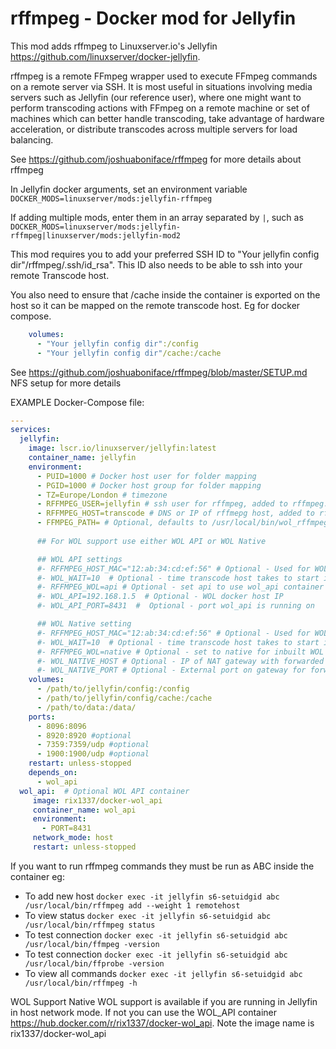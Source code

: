 # rffmpeg - Docker mod for Jellyfin

This mod adds rffmpeg to Linuxserver.io's Jellyfin https://github.com/linuxserver/docker-jellyfin. 

rffmpeg is a remote FFmpeg wrapper used to execute FFmpeg commands on a remote server via SSH. It is most useful in situations involving media servers such as Jellyfin (our reference user), where one might want to perform transcoding actions with FFmpeg on a remote machine or set of machines which can better handle transcoding, take advantage of hardware acceleration, or distribute transcodes across multiple servers for load balancing.

See https://github.com/joshuaboniface/rffmpeg for more details about rffmpeg

In Jellyfin docker arguments, set an environment variable `DOCKER_MODS=linuxserver/mods:jellyfin-rffmpeg`

If adding multiple mods, enter them in an array separated by `|`, such as `DOCKER_MODS=linuxserver/mods:jellyfin-rffmpeg|linuxserver/mods:jellyfin-mod2`

This mod requires you to add your preferred SSH ID to "Your jellyfin config dir"/rffmpeg/.ssh/id_rsa". This ID also needs to be able to ssh into your remote Transcode host.

You also need to ensure that /cache inside the container is exported on the host so it can be mapped on the remote transcode host. Eg for docker compose. 
```yaml
    volumes:
      - "Your jellyfin config dir":/config
      - "Your jellyfin config dir"/cache:/cache
```
See https://github.com/joshuaboniface/rffmpeg/blob/master/SETUP.md NFS setup for more details
      
EXAMPLE Docker-Compose file:

```yaml
---
services:
  jellyfin:
    image: lscr.io/linuxserver/jellyfin:latest
    container_name: jellyfin
    environment:
      - PUID=1000 # Docker host user for folder mapping
      - PGID=1000 # Docker host group for folder mapping
      - TZ=Europe/London # timezone
      - RFFMPEG_USER=jellyfin # ssh user for rffmpeg, added to rffmpeg.yml located in "Your jellyfin config dir"/rffmpeg/rffmpeg.yml on first run only
      - RFFMPEG_HOST=transcode # DNS or IP of rffmepg host, added to rffmpeg database on first run only
      - FFMPEG_PATH= # Optional, defaults to /usr/local/bin/wol_rffmpeg/ffmpeg - rffmpeg with optional WOL support. Can be set to /usr/local/bin/ffmpeg to bypass WOL wrapper and use rffmpeg directly.
      
      ## For WOL support use either WOL API or WOL Native

      ## WOL API settings
      #- RFFMPEG_HOST_MAC="12:ab:34:cd:ef:56" # Optional - Used for WOL.Transcode server mac enclosed in " " eg "aa:12:34:bb:cc:56"
      #- WOL_WAIT=10  # Optional - time transcode host takes to start in seconds (defaults to 30 if not set)
      #- RFFMPEG_WOL=api # Optional - set api to use wol_api container
      #- WOL_API=192.168.1.5  # Optional - WOL docker host IP
      #- WOL_API_PORT=8431  #  Optional - port wol_api is running on

      ## WOL Native setting
      #- RFFMPEG_HOST_MAC="12:ab:34:cd:ef:56" # Optional - Used for WOL.Transcode server mac enclosed in " " eg "aa:12:34:bb:cc:56"
      #- WOL_WAIT=10  # Optional - time transcode host takes to start in seconds (defaults to 30 if not set)
      #- RFFMPEG_WOL=native # Optional - set to native for inbuilt WOL support within this container
      #- WOL_NATIVE_HOST # Optional - IP of NAT gateway with forwarded port for WoL. Only applicable when not using the WoL docker service API and when waking from outside NAT is required. Omit, or leave blank otherwise.
      #- WOL_NATIVE_PORT # Optional - External port on gateway for forwarding. Ensure that it is mapped to your target machine IP on port 9. Only applicable when not using the WoL docker service API and when waking from outside NAT is required. Omit, or leave blank otherwise.
    volumes:
      - /path/to/jellyfin/config:/config
      - /path/to/jellyfin/config/cache:/cache
      - /path/to/data:/data/
    ports:
      - 8096:8096
      - 8920:8920 #optional
      - 7359:7359/udp #optional
      - 1900:1900/udp #optional
    restart: unless-stopped
    depends_on:
      - wol_api
  wol_api:  # Optional WOL API container
     image: rix1337/docker-wol_api
     container_name: wol_api
     environment: 
       - PORT=8431
     network_mode: host
     restart: unless-stopped
```

If you want to run rffmpeg commands they must be run as ABC inside the container eg:
* To add new host ``` docker exec -it jellyfin s6-setuidgid abc /usr/local/bin/rffmpeg add --weight 1 remotehost ```
* To view status ``` docker exec -it jellyfin s6-setuidgid abc /usr/local/bin/rffmpeg status ```
* To test connection ``` docker exec -it jellyfin s6-setuidgid abc /usr/local/bin/ffmpeg -version ```
* To test connection ``` docker exec -it jellyfin s6-setuidgid abc /usr/local/bin/ffprobe -version ```
* To view all commands ``` docker exec -it jellyfin s6-setuidgid abc /usr/local/bin/rffmpeg -h ```

WOL Support
Native WOL support is available if you are running in Jellyfin in host network mode. If not you can use the WOL_API container https://hub.docker.com/r/rix1337/docker-wol_api. Note the image name is rix1337/docker-wol_api